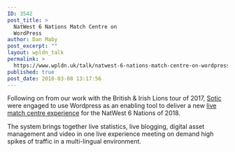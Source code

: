 ```yaml
---
ID: 3542
post_title: >
  NatWest 6 Nations Match Centre on
  WordPress
author: Dan Maby
post_excerpt: ""
layout: wpldn_talk
permalink: >
  https://www.wpldn.uk/talk/natwest-6-nations-match-centre-on-wordpress
published: true
post_date: 2018-03-08 13:17:56
---
```

Following on from our work with the British &amp; Irish Lions tour of 2017, <a href="https://www.sotic.net">Sotic</a> were engaged to use Wordpress as an enabling tool to deliver a new <a href="https://www.sixnationsrugby.com/matchcentre">live match centre experience</a> for the NatWest 6 Nations of 2018.

The system brings together live statistics, live blogging, digital asset management and video in one live experience meeting on demand high spikes of traffic in a multi-lingual environment.